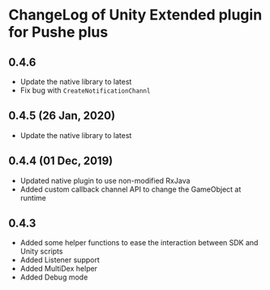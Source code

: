 # ChangeLog of Unity Extended plugin for Pushe plus

## 0.4.6

- Update the native library to latest
- Fix bug with `CreateNotificationChannl`

## 0.4.5 (26 Jan, 2020)

- Update the native library to latest

## 0.4.4 (01 Dec, 2019)

- Updated native plugin to use non-modified RxJava
- Added custom callback channel API to change the GameObject at runtime

## 0.4.3

* Added some helper functions to ease the interaction between SDK and Unity scripts
* Added Listener support
* Added MultiDex helper
* Added Debug mode